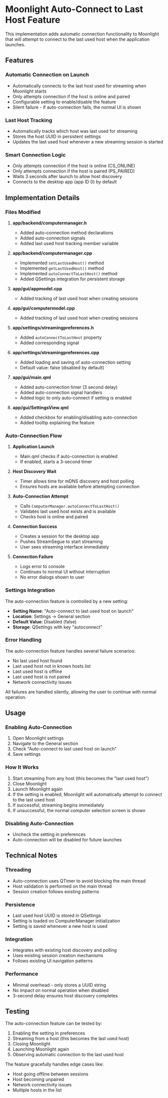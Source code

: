# Moonlight Auto-Connect to Last Host Feature

This implementation adds automatic connection functionality to Moonlight that will attempt to connect to the last used host when the application launches.

## Features

### Automatic Connection on Launch
- Automatically connects to the last host used for streaming when Moonlight starts
- Only attempts connection if the host is online and paired
- Configurable setting to enable/disable the feature
- Silent failure - if auto-connection fails, the normal UI is shown

### Last Host Tracking
- Automatically tracks which host was last used for streaming
- Stores the host UUID in persistent settings
- Updates the last used host whenever a new streaming session is started

### Smart Connection Logic
- Only attempts connection if the host is online (CS_ONLINE)
- Only attempts connection if the host is paired (PS_PAIRED)
- Waits 3 seconds after launch to allow host discovery
- Connects to the desktop app (app ID 0) by default

## Implementation Details

### Files Modified

1. **app/backend/computermanager.h**
   - Added auto-connection method declarations
   - Added auto-connection signals
   - Added last used host tracking member variable

2. **app/backend/computermanager.cpp**
   - Implemented `setLastUsedHost()` method
   - Implemented `getLastUsedHost()` method
   - Implemented `autoConnectToLastHost()` method
   - Added QSettings integration for persistent storage

3. **app/gui/appmodel.cpp**
   - Added tracking of last used host when creating sessions

4. **app/gui/computermodel.cpp**
   - Added tracking of last used host when creating sessions

5. **app/settings/streamingpreferences.h**
   - Added `autoConnectToLastHost` property
   - Added corresponding signal

6. **app/settings/streamingpreferences.cpp**
   - Added loading and saving of auto-connection setting
   - Default value: false (disabled by default)

7. **app/gui/main.qml**
   - Added auto-connection timer (3 second delay)
   - Added auto-connection signal handlers
   - Added logic to only auto-connect if setting is enabled

8. **app/gui/SettingsView.qml**
   - Added checkbox for enabling/disabling auto-connection
   - Added tooltip explaining the feature

### Auto-Connection Flow

1. **Application Launch**
   - Main.qml checks if auto-connection is enabled
   - If enabled, starts a 3-second timer

2. **Host Discovery Wait**
   - Timer allows time for mDNS discovery and host polling
   - Ensures hosts are available before attempting connection

3. **Auto-Connection Attempt**
   - Calls `ComputerManager.autoConnectToLastHost()`
   - Validates last used host exists and is available
   - Checks host is online and paired

4. **Connection Success**
   - Creates a session for the desktop app
   - Pushes StreamSegue to start streaming
   - User sees streaming interface immediately

5. **Connection Failure**
   - Logs error to console
   - Continues to normal UI without interruption
   - No error dialogs shown to user

### Settings Integration

The auto-connection feature is controlled by a new setting:
- **Setting Name**: "Auto-connect to last used host on launch"
- **Location**: Settings → General section
- **Default Value**: Disabled (false)
- **Storage**: QSettings with key "autoconnect"

### Error Handling

The auto-connection feature handles several failure scenarios:
- No last used host found
- Last used host not in known hosts list
- Last used host is offline
- Last used host is not paired
- Network connectivity issues

All failures are handled silently, allowing the user to continue with normal operation.

## Usage

### Enabling Auto-Connection
1. Open Moonlight settings
2. Navigate to the General section
3. Check "Auto-connect to last used host on launch"
4. Save settings

### How It Works
1. Start streaming from any host (this becomes the "last used host")
2. Close Moonlight
3. Launch Moonlight again
4. If the setting is enabled, Moonlight will automatically attempt to connect to the last used host
5. If successful, streaming begins immediately
6. If unsuccessful, the normal computer selection screen is shown

### Disabling Auto-Connection
- Uncheck the setting in preferences
- Auto-connection will be disabled for future launches

## Technical Notes

### Threading
- Auto-connection uses QTimer to avoid blocking the main thread
- Host validation is performed on the main thread
- Session creation follows existing patterns

### Persistence
- Last used host UUID is stored in QSettings
- Setting is loaded on ComputerManager initialization
- Setting is saved whenever a new host is used

### Integration
- Integrates with existing host discovery and polling
- Uses existing session creation mechanisms
- Follows existing UI navigation patterns

### Performance
- Minimal overhead - only stores a UUID string
- No impact on normal operation when disabled
- 3-second delay ensures host discovery completes

## Testing

The auto-connection feature can be tested by:
1. Enabling the setting in preferences
2. Streaming from a host (this becomes the last used host)
3. Closing Moonlight
4. Launching Moonlight again
5. Observing automatic connection to the last used host

The feature gracefully handles edge cases like:
- Host going offline between sessions
- Host becoming unpaired
- Network connectivity issues
- Multiple hosts in the list